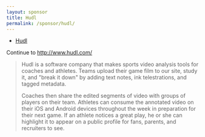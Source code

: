 ```yaml
---
layout: sponsor
title: Hudl
permalink: /sponsor/hudl/
---
```


<ul class="sponsors">
	<li class="sponsor solo icon-sponsor icon-sponsor-hudl"><a href="http://www.hudl.com/">Hudl</a></li>
</ul>

Continue to <a href="http://www.hudl.com/">http://www.hudl.com/</a>

> Hudl is a software company that makes sports video analysis tools for coaches and athletes. Teams upload their game film to our site, study it, and "break it down" by adding text notes, ink telestrations, and tagged metadata.
> 
> Coaches then share the edited segments of video with groups of players on their team. Athletes can consume the annotated video on their iOS and Android devices throughout the week in preparation for their next game. If an athlete notices a great play, he or she can highlight it to appear on a public profile for fans, parents, and recruiters to see.
